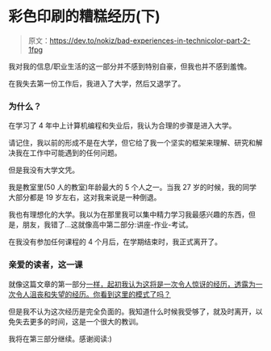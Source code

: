 # 彩色印刷的糟糕经历(下)

> 原文：<https://dev.to/nokiz/bad-experiences-in-technicolor-part-2-1fpg>

我对我的信息/职业生活的这一部分并不感到特别自豪，但我也并不感到羞愧。

在我失去第一份工作后，我进入了大学，然后又退学了。

### 为什么？

在学习了 4 年中上计算机编程和失业后，我认为合理的步骤是进入大学。

请记住，我以前的形成不是在大学，但它给了我一个坚实的框架来理解、研究和解决我在工作中可能遇到的任何问题。

但是我没有大学文凭。

我是教室里(50 人的教室)年龄最大的 5 个人之一。当我 27 岁的时候，我的同学大部分都是 19 岁左右，这对我来说是一种倒退。

我也有理想化的大学。我以为在那里我可以集中精力学习我最感兴趣的东西，但是，朋友，我错了...这就像高中第二部分:讲座-作业-考试。

在我没有参加任何课程的 4 个月后，在学期结束时，我正式离开了。

### 亲爱的读者，这一课

就像这篇文章的第一部分[一样，起初我认为这将是一次令人惊讶的经历，透露为一次令人沮丧和失望的经历。你看到这里的模式了吗？](https://dev.to/nokiz/bad-experiences-in-technicolor-part-1-8cm)

但是我不认为这次经历是完全负面的。我知道什么时候我受够了，就及时离开，以免失去更多的时间，这是一个很大的教训。

我将在第三部分继续。感谢阅读:)